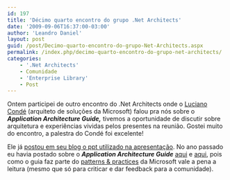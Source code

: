 ```yaml
---
id: 197
title: 'Décimo quarto encontro do grupo .Net Architects'
date: '2009-09-06T16:37:00-03:00'
author: 'Leandro Daniel'
layout: post
guid: /post/Decimo-quarto-encontro-do-grupo-Net-Architects.aspx
permalink: /index.php/decimo-quarto-encontro-do-grupo-net-architects/
categories:
    - '.Net Architects'
    - Comunidade
    - 'Enterprise Library'
    - Post
---
```


Ontem participei de outro encontro do .Net Architects onde o [Luciano Condé](http://blogs.msdn.com/conde/) (arquiteto de soluções da Microsoft) falou pra nós sobre o ***Application Architecture Guide,*** tivemos a oportunidade de discutir sobre arquitetura e experiências vividas pelos presentes na reunião. Gostei muito do encontro, a palestra do Condé foi excelente!

Ele já [postou em seu blog o ppt utilizado na apresentação](http://blogs.msdn.com/conde/archive/2009/09/06/palestra-sobre-apparchguide-2-0-na-comunidade-net-architects). No ano passado eu havia postado sobre o ***Application Architecture Guide*** [aqui](/index.php/Application-Architecture-Guide-20-(beta-2)) e [aqui](/index.php/Application-Architecture-Guide-20-(release-final)), pois como o guia faz parte do [patterns &amp; practices](http://msdn.microsoft.com/en-us/practices/default) da Microsoft vale a pena a leitura (mesmo que só para criticar e dar feedback para a comunidade).